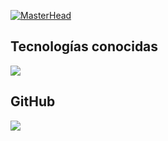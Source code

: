 [![MasterHead](https://i.pinimg.com/originals/77/ca/a3/77caa32884d735d439ade45ba37feaf2.gif)](https://arjuncvinod.github.io)

<h2 >Tecnologías conocidas</h2>
<!--tech stack icons-->
<p align="left">
  <a href="https://skillicons.dev">
    <img src="https://skillicons.dev/icons?i=androidstudio,c,cs,cpp,java,php,py,dotnet,css,html,js,vscode,nodejs,mysql,sqlite,aws,azure,github,docker,ai,materialui,sass,unity,visualstudio,postman,eclipse,kali,git,react,powershell,vscode,bash,linux,ai,ps&perline=12" />
  </a>
</p>
<h2>GitHub</h2>
<div align = "left">
  <img align="left" src= "https://github-profile-trophy.vercel.app/?username=imanmalekian31&theme=gruvbox&margin-w=10" />
</div>
